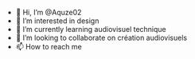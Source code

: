 - 👋 Hi, I’m @Aquze02
- 👀 I’m interested in design 
- 🌱 I’m currently learning audiovisuel technique 
- 💞️ I’m looking to collaborate on création audiovisuels 
- 📫 How to reach me 

<!---
Aquze02/Aquze02 is a ✨ special ✨ repository because its `README.md` (this file) appears on your GitHub profile.
You can click the Preview link to take a look at your changes.
--->
